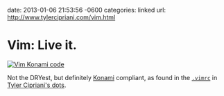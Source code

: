 date: 2013-01-06 21:53:56 -0600
categories: linked
url: http://www.tylercipriani.com/vim.html

# Vim: Live it.

[![Vim Konami code](/attachments/vim_thing.png)](http://www.tylercipriani.com/vim.html)

Not the DRYest, but definitely [Konami][] compliant, as found in the
[`.vimrc`](https://github.com/thcipriani/dotfiles/blob/master/vimrc) in
[Tyler Cipriani's dots](https://github.com/thcipriani/dotfiles).

[Konami]: http://en.wikipedia.org/wiki/Konami_Code

